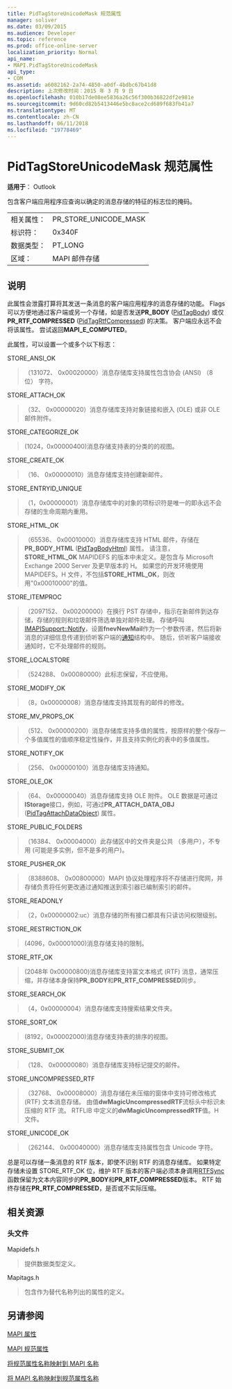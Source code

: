 ```yaml
---
title: PidTagStoreUnicodeMask 规范属性
manager: soliver
ms.date: 03/09/2015
ms.audience: Developer
ms.topic: reference
ms.prod: office-online-server
localization_priority: Normal
api_name:
- MAPI.PidTagStoreUnicodeMask
api_type:
- COM
ms.assetid: a6082162-2a74-4850-a0df-4bdbc67b41d8
description: 上次修改时间：2015 年 3 月 9 日
ms.openlocfilehash: 010b17de08ee5836a26c56f300b36822df2e981e
ms.sourcegitcommit: 9d60cd82b5413446e5bc8ace2cd689f683fb41a7
ms.translationtype: MT
ms.contentlocale: zh-CN
ms.lasthandoff: 06/11/2018
ms.locfileid: "19778469"
---
```

# <a name="pidtagstoreunicodemask-canonical-property"></a>PidTagStoreUnicodeMask 规范属性

  
  
**适用于**： Outlook 
  
包含客户端应用程序应查询以确定的消息存储的特征的标志位的掩码。
  
|||
|:-----|:-----|
|相关属性：  <br/> |PR_STORE_UNICODE_MASK  <br/> |
|标识符：  <br/> |0x340F  <br/> |
|数据类型：  <br/> |PT_LONG  <br/> |
|区域：  <br/> |MAPI 邮件存储  <br/> |
   
## <a name="remarks"></a>说明

此属性会泄露打算将其发送一条消息的客户端应用程序的消息存储的功能。 Flags 可以方便地通过客户端或另一个存储，如是否发送**PR_BODY** ([PidTagBody](pidtagbody-canonical-property.md)) 或仅**PR_RTF_COMPRESSED** ([PidTagRtfCompressed](pidtagrtfcompressed-canonical-property.md)) 的决策。 客户端应永远不会将该属性。 尝试返回**MAPI_E_COMPUTED**。 
  
此属性，可以设置一个或多个以下标志： 
  
STORE_ANSI_OK
  
> （131072、 0x00020000）消息存储库支持属性包含协会 (ANSI) （8 位） 字符。
    
STORE_ATTACH_OK 
  
> （32、 0x00000020）消息存储库支持对象链接和嵌入 (OLE) 或非 OLE 邮件附件。 
    
STORE_CATEGORIZE_OK 
  
> (1024，0x00000400)消息存储支持表的分类的的视图。 
    
STORE_CREATE_OK 
  
> （16、 0x00000010）消息存储库支持创建新邮件。 
    
STORE_ENTRYID_UNIQUE 
  
> （1，0x00000001）消息存储库中的对象的项标识符是唯一的即永远不会存储的生命周期内重用。 
    
STORE_HTML_OK 
  
> （65536、 0x00010000）消息存储库支持 HTML 邮件，存储在**PR_BODY_HTML** ([PidTagBodyHtml](pidtagbodyhtml-canonical-property.md)) 属性。 请注意， **STORE_HTML_OK** MAPIDEFS 的版本中未定义。是包含与 Microsoft Exchange 2000 Server 及更早版本的 H。 如果您的开发环境使用 MAPIDEFS。H 文件，不包括**STORE_HTML_OK**，则改用"0x00010000"的值。 
    
STORE_ITEMPROC
  
> （2097152、 0x00200000）在换行 PST 存储中，指示在新邮件到达存储，存储的规则和垃圾邮件筛选单独对邮件处理。 存储呼叫[IMAPISupport::Notify](imapisupport-notify.md)，设置**fnevNewMail**作为一个参数传递，然后将新消息的详细信息传递到侦听客户端的[通知](notification.md)结构中。 随后，侦听客户端接收通知时，它不处理邮件的规则。 
    
STORE_LOCALSTORE
  
> （524288、 0x00080000）此标志保留，不应使用。
    
STORE_MODIFY_OK 
  
> （8，0x00000008）消息存储库支持其现有的邮件的修改。 
    
STORE_MV_PROPS_OK 
  
> （512、 0x00000200）消息存储库支持多值的属性，按原样的整个保存一个多值属性的值顺序稳定性操作，并且支持实例化的表中的多值属性。 
    
STORE_NOTIFY_OK 
  
> （256、 0x00000100）消息存储库支持通知。 
    
STORE_OLE_OK 
  
> （64、 0x00000040）消息存储库支持 OLE 附件。 OLE 数据是可通过**IStorage**接口，例如，可通过**PR_ATTACH_DATA_OBJ** ([PidTagAttachDataObject](pidtagattachdataobject-canonical-property.md)) 属性。 
    
STORE_PUBLIC_FOLDERS 
  
> （16384、 0x00004000）此存储区中的文件夹是公共 （多用户），不专用 (可能是多实例，但不是多的用户)。 
    
STORE_PUSHER_OK
  
> （8388608、 0x00800000）MAPI 协议处理程序将不存储进行爬网，并存储负责将任何更改通过通知推送到索引器已编制索引的邮件。
    
STORE_READONLY 
  
> （2，0x00000002:uc）消息存储的所有接口都具有只读访问权限级别。 
    
STORE_RESTRICTION_OK 
  
> (4096，0x00001000)消息存储支持的限制。 
    
STORE_RTF_OK 
  
> (2048年 0x00000800)消息存储库支持富文本格式 (RTF) 消息，通常压缩，并存储本身保持**PR_BODY**和**PR_RTF_COMPRESSED**同步。 
    
STORE_SEARCH_OK 
  
> （4，0x00000004）消息存储库支持搜索结果文件夹。 
    
STORE_SORT_OK 
  
> (8192，0x00002000)消息存储支持表的排序的视图。 
    
STORE_SUBMIT_OK 
  
> （128、 0x00000080）消息存储库支持标记提交的邮件。 
    
STORE_UNCOMPRESSED_RTF 
  
> （32768、 0x00008000）消息存储在未压缩的窗体中支持可修改格式 (RTF) 文本消息存储。 由值**dwMagicUncompressedRTF**流标头中标识未压缩的 RTF 流。 RTFLIB 中定义的**dwMagicUncompressedRTF**值。H 文件。 
    
STORE_UNICODE_OK
  
> （262144、 0x00040000）消息存储库支持属性包含 Unicode 字符。
    
总是可以存储一条消息的 RTF 版本，即使不识别 RTF 的消息存储库。 如果特定存储未设置 STORE_RTF_OK 位，维护 RTF 版本的客户端必须本身调用[RTFSync](rtfsync.md)函数保留为文本内容同步的**PR_BODY**和**PR_RTF_COMPRESSED**版本。 RTF 始终存储在**PR_RTF_COMPRESSED**，是否或不实际压缩。 
  
## <a name="related-resources"></a>相关资源

### <a name="header-files"></a>头文件

Mapidefs.h
  
> 提供数据类型定义。
    
Mapitags.h
  
> 包含作为替代名称列出的属性的定义。
    
## <a name="see-also"></a>另请参阅



[MAPI 属性](mapi-properties.md)
  
[MAPI 规范属性](mapi-canonical-properties.md)
  
[将规范属性名称映射到 MAPI 名称](mapping-canonical-property-names-to-mapi-names.md)
  
[将 MAPI 名称映射到规范属性名称](mapping-mapi-names-to-canonical-property-names.md)

